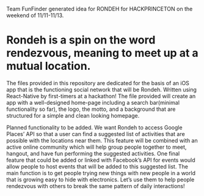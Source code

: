 Team FunFinder generated idea for RONDEH for HACKPRINCETON on the weekend of 11/11-11/13.

# Rondeh is a spin on the word rendezvous, meaning to meet up at a mutual location.

The files provided in this repository are dedicated for the basis of an iOS app that is the functioning social network that will be Rondeh. Written using React-Native by first-timers at a hackathon! The file provided will create an app with a well-designed home-page including a search bar(minimal functionality so far), the logo, the motto, and a background that are structured for a simple and clean looking homepage. 

Planned functionality to be added. We want Rondeh to access Google Places’ API so that a user can find a suggested list of activities that are possible with the locations near them. This feature will be combined with an active online community which will help group people together to meet, hangout, and have fun performing the suggested activities. One final feature that could be added or linked with Facebook’s API for events would allow people to host events that will be added to this suggested list. The main function is to get people trying new things with new people in a world that is growing easy to hide with electronics. Let’s use them to help people rendezvous with others to break the same pattern of daily interactions!

